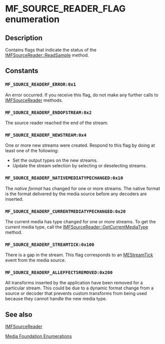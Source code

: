 # MF_SOURCE_READER_FLAG enumeration

## Description

Contains flags that indicate the status of the [IMFSourceReader::ReadSample](https://learn.microsoft.com/windows/desktop/api/mfreadwrite/nf-mfreadwrite-imfsourcereader-readsample) method.

## Constants

### `MF_SOURCE_READERF_ERROR:0x1`

An error occurred. If you receive this flag, do not make any further calls to [IMFSourceReader](https://learn.microsoft.com/windows/desktop/api/mfreadwrite/nn-mfreadwrite-imfsourcereader) methods.

### `MF_SOURCE_READERF_ENDOFSTREAM:0x2`

The source reader reached the end of the stream.

### `MF_SOURCE_READERF_NEWSTREAM:0x4`

One or more new streams were created. Respond to this flag by doing at least one of the following:

* Set the output types on the new streams.
* Update the stream selection by selecting or deselecting streams.

### `MF_SOURCE_READERF_NATIVEMEDIATYPECHANGED:0x10`

The *native format* has changed for one or more streams. The native format is the format delivered by the media source before any decoders are inserted.

### `MF_SOURCE_READERF_CURRENTMEDIATYPECHANGED:0x20`

The current media has type changed for one or more streams. To get the current media type, call the [IMFSourceReader::GetCurrentMediaType](https://learn.microsoft.com/windows/desktop/api/mfreadwrite/nf-mfreadwrite-imfsourcereader-getcurrentmediatype) method.

### `MF_SOURCE_READERF_STREAMTICK:0x100`

There is a gap in the stream. This flag corresponds to an [MEStreamTick](https://learn.microsoft.com/windows/desktop/medfound/mestreamtick) event from the media source.

### `MF_SOURCE_READERF_ALLEFFECTSREMOVED:0x200`

All transforms inserted by the application have been removed for a particular stream. This could be due to a dynamic format change from a source or decoder that prevents custom transforms from being used because they cannot handle the new media type.

## See also

[IMFSourceReader](https://learn.microsoft.com/windows/desktop/api/mfreadwrite/nn-mfreadwrite-imfsourcereader)

[Media Foundation Enumerations](https://learn.microsoft.com/windows/desktop/medfound/media-foundation-enumerations)